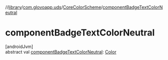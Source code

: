 //[library](../../../index.md)/[com.glovoapp.uds](../index.md)/[CoreColorScheme](index.md)/[componentBadgeTextColorNeutral](component-badge-text-color-neutral.md)

# componentBadgeTextColorNeutral

[androidJvm]\
abstract val [componentBadgeTextColorNeutral](component-badge-text-color-neutral.md): [Color](https://developer.android.com/reference/kotlin/androidx/compose/ui/graphics/Color.html)
